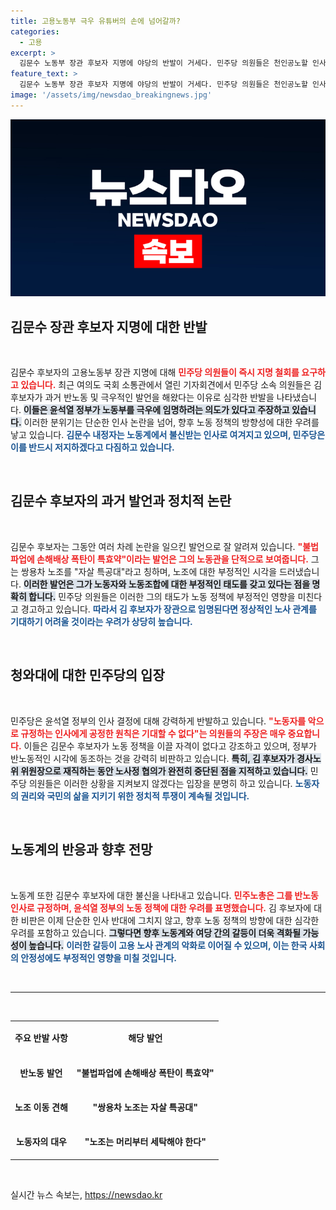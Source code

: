 ```yaml
---
title: 고용노동부 극우 유튜버의 손에 넘어갈까?
categories:
  - 고용
excerpt: >
  김문수 노동부 장관 후보자 지명에 야당의 반발이 거세다. 민주당 의원들은 천인공노할 인사참사라며 즉각 지명 철회를 촉구하며, 김 후보자가 극우 발언으로 노동계의 신뢰를 잃었다고 비판하고 있다.
feature_text: >
  김문수 노동부 장관 후보자 지명에 야당의 반발이 거세다. 민주당 의원들은 천인공노할 인사참사라며 즉각 지명 철회를 촉구하며, 김 후보자가 극우 발언으로 노동계의 신뢰를 잃었다고 비판하고 있다.
image: '/assets/img/newsdao_breakingnews.jpg'
---
```


<p><img src="/assets/img/newsdao_breakingnews.jpg" alt="bookingtag 속보" /></p>

<h2 data-ke-size="size26">김문수 장관 후보자 지명에 대한 반발</h2>

<p data-ke-size="size16">&nbsp;</p>

<p>김문수 후보자의 고용노동부 장관 지명에 대해 <b><span style="color: #ee2323;">민주당 의원들이 즉시 지명 철회를 요구하고 있습니다.</span></b> 최근 여의도 국회 소통관에서 열린 기자회견에서 민주당 소속 의원들은 김 후보자가 과거 반노동 및 극우적인 발언을 해왔다는 이유로 심각한 반발을 나타냈습니다. <b><span style="background-color: #21538527;">이들은 윤석열 정부가 노동부를 극우에 임명하려는 의도가 있다고 주장하고 있습니다.</span></b> 이러한 분위기는 단순한 인사 논란을 넘어, 향후 노동 정책의 방향성에 대한 우려를 낳고 있습니다. <b><span style="color: #1a5490;">김문수 내정자는 노동계에서 불신받는 인사로 여겨지고 있으며, 민주당은 이를 반드시 저지하겠다고 다짐하고 있습니다.</span></b></p>

<p data-ke-size="size16">&nbsp;</p>

<h2 data-ke-size="size26">김문수 후보자의 과거 발언과 정치적 논란</h2>

<p data-ke-size="size16">&nbsp;</p>

<p>김문수 후보자는 그동안 여러 차례 논란을 일으킨 발언으로 잘 알려져 있습니다. <b><span style="color: #ee2323;">"불법파업에 손해배상 폭탄이 특효약"이라는 발언은 그의 노동관을 단적으로 보여줍니다.</span></b> 그는 쌍용차 노조를 "자살 특공대"라고 칭하며, 노조에 대한 부정적인 시각을 드러냈습니다. <b><span style="background-color: #21538527;">이러한 발언은 그가 노동자와 노동조합에 대한 부정적인 태도를 갖고 있다는 점을 명확히 합니다.</span></b> 민주당 의원들은 이러한 그의 태도가 노동 정책에 부정적인 영향을 미친다고 경고하고 있습니다. <b><span style="color: #1a5490;">따라서 김 후보자가 장관으로 임명된다면 정상적인 노사 관계를 기대하기 어려울 것이라는 우려가 상당히 높습니다.</span></b></p>

<p data-ke-size="size16">&nbsp;</p>

<h2 data-ke-size="size26">청와대에 대한 민주당의 입장</h2>

<p data-ke-size="size16">&nbsp;</p>

<p>민주당은 윤석열 정부의 인사 결정에 대해 강력하게 반발하고 있습니다. <b><span style="color: #ee2323;">"노동자를 악으로 규정하는 인사에게 공정한 원칙은 기대할 수 없다"는 의원들의 주장은 매우 중요합니다.</span></b> 이들은 김문수 후보자가 노동 정책을 이끌 자격이 없다고 강조하고 있으며, 정부가 반노동적인 시각에 동조하는 것을 강력히 비판하고 있습니다. <b><span style="background-color: #21538527;">특히, 김 후보자가 경사노위 위원장으로 재직하는 동안 노사정 협의가 완전히 중단된 점을 지적하고 있습니다.</span></b> 민주당 의원들은 이러한 상황을 지켜보지 않겠다는 입장을 분명히 하고 있습니다. <b><span style="color: #1a5490;">노동자의 권리와 국민의 삶을 지키기 위한 정치적 투쟁이 계속될 것입니다.</span></b></p>

<p data-ke-size="size16">&nbsp;</p>

<h2 data-ke-size="size26">노동계의 반응과 향후 전망</h2>

<p data-ke-size="size16">&nbsp;</p>

<p>노동계 또한 김문수 후보자에 대한 불신을 나타내고 있습니다. <b><span style="color: #ee2323;">민주노총은 그를 반노동 인사로 규정하며, 윤석열 정부의 노동 정책에 대한 우려를 표명했습니다.</span></b> 김 후보자에 대한 비판은 이제 단순한 인사 반대에 그치지 않고, 향후 노동 정책의 방향에 대한 심각한 우려를 포함하고 있습니다. <b><span style="background-color: #21538527;">그렇다면 향후 노동계와 여당 간의 갈등이 더욱 격화될 가능성이 높습니다.</span></b> <b><span style="color: #1a5490;">이러한 갈등이 고용 노사 관계의 악화로 이어질 수 있으며, 이는 한국 사회의 안정성에도 부정적인 영향을 미칠 것입니다.</span></b></p>

<p data-ke-size="size16">&nbsp;</p>

<hr>

<p data-ke-size="size16">&nbsp;</p>

<table style="width:100%; border-collapse: collapse;">
  <tbody>
    <tr>
      <td style="text-align: center; height: 50px;"><b>주요 반발 사항</b></td>
      <td style="text-align: center; height: 50px;"><b>해당 발언</b></td>
    </tr>
    <tr>
      <td style="text-align: center; height: 50px;"><b>반노동 발언</b></td>
      <td style="text-align: center; height: 50px;"><b>"불법파업에 손해배상 폭탄이 특효약"</b></td>
    </tr>
    <tr>
      <td style="text-align: center; height: 50px;"><b>노조 이동 견해</b></td>
      <td style="text-align: center; height: 50px;"><b>"쌍용차 노조는 자살 특공대"</b></td>
    </tr>
    <tr>
      <td style="text-align: center; height: 50px;"><b>노동자의 대우</b></td>
      <td style="text-align: center; height: 50px;"><b>"노조는 머리부터 세탁해야 한다"</b></td>
    </tr>
  </tbody>
</table>

<p data-ke-size="size16">&nbsp;</p>
실시간 뉴스 속보는, <a href="https://newsdao.kr" rel="dofollow">https://newsdao.kr</a>


